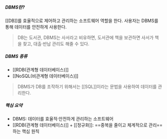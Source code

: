 ##### DBMS란?
[[DB]]를 효율적으로 제어하고 관리하는 소프트웨어 역할을 한다. 사용자는 DBMS를 통해 데이터를 안전하게 사용한다.

>DB는 도서관, DBMS는 사서라고 비유하면, 도서관에 책을 보관하면 사서가 책을 찾고, 대출·반납 관리도 해줄 수 있다.

##### DBMS 종류
- [[RDB(관계형 데이터베이스)]]
- [[NoSQL(비관계형 데이터베이스)]]

>DBMS가 DB를 조작하기 위해서는 [[SQL]]이라는 문법을 사용하여 데이터를 관리한다.

##### 핵심 요약
- DBMS: 데이터를 효율적·안전하게 관리하는 소프트웨어
- [[RDB(관계형 데이터베이스)]] + [[정규화]]: ==중복을 줄이고 체계적으로 관리==하는 핵심 원칙